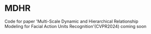 # MDHR
Code for paper 'Multi-Scale Dynamic and Hierarchical Relationship Modeling for Facial Action Units Recognition'(CVPR2024)
coming soon
